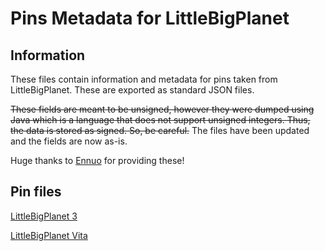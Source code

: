 # Pins Metadata for LittleBigPlanet

## Information

These files contain information and metadata for pins taken from LittleBigPlanet. These are exported as standard JSON files.

~~These fields are meant to be unsigned, however they were dumped using Java which is a language that does not support unsigned integers. Thus, the data is stored as signed. So, be careful.~~ The files have been updated and the fields are now as-is.

Huge thanks to [Ennuo](https://github.com/ennuo/) for providing these!

## Pin files

[LittleBigPlanet 3](https://littlebigrefresh.github.io/Docs/pin-files/lbp3.json)

[LittleBigPlanet Vita](https://littlebigrefresh.github.io/Docs/pin-files/lbpvita.json)